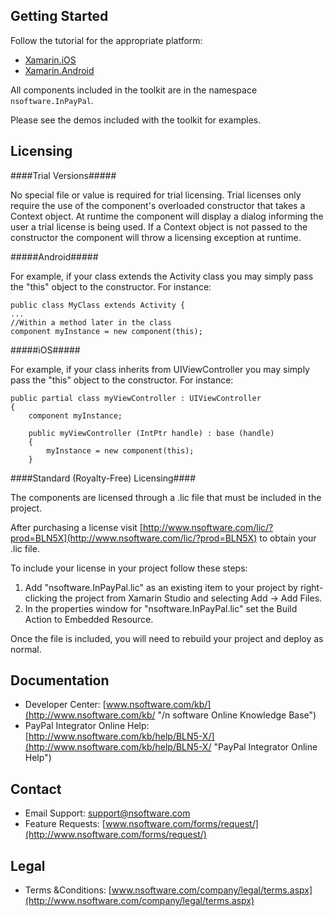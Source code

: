 ## Getting Started ##

Follow the tutorial for the appropriate platform:

* [Xamarin.iOS](http://www.nsoftware.com/kb/articles/xamarin.rst#ios "Xamarin.iOS")
* [Xamarin.Android](http://www.nsoftware.com/kb/articles/xamarin.rst#android "Xamarin.Android")

All components included in the toolkit are in the namespace `nsoftware.InPayPal`.

Please see the demos included with the toolkit for examples. 

## Licensing ##

####Trial Versions#####

No special file or value is required for trial licensing. Trial licenses only require the use of the component's overloaded constructor that takes a Context object. At runtime the component will display a dialog informing the user a trial license is being used. If a Context object is not passed to the constructor the component will throw a licensing exception at runtime.

#####Android#####

For example, if your class extends the Activity class you may simply pass the "this" object to the constructor. For instance:

    public class MyClass extends Activity {
    ...
    //Within a method later in the class
    component myInstance = new component(this);

#####iOS#####

For example, if your class inherits from UIViewController you may simply pass the "this" object to the constructor. For instance:

    public partial class myViewController : UIViewController
    {
        component myInstance;

        public myViewController (IntPtr handle) : base (handle)
        {
            myInstance = new component(this);
        }

####Standard (Royalty-Free) Licensing####

The components are licensed through a .lic file that must be included in the project.

After purchasing a license visit [http://www.nsoftware.com/lic/?prod=BLN5X](http://www.nsoftware.com/lic/?prod=BLN5X) to obtain your .lic file.

To include your license in your project follow these steps:

1. Add "nsoftware.InPayPal.lic" as an existing item to your project by right-clicking the project from Xamarin Studio and selecting Add -> Add Files.
2. In the properties window for "nsoftware.InPayPal.lic" set the Build Action to Embedded Resource.

Once the file is included, you will need to rebuild your project and deploy as normal. 

## Documentation ##

* Developer Center: [www.nsoftware.com/kb/](http://www.nsoftware.com/kb/ "/n software Online Knowledge Base")
* PayPal Integrator Online Help: [http://www.nsoftware.com/kb/help/BLN5-X/](http://www.nsoftware.com/kb/help/BLN5-X/ "PayPal Integrator Online Help")

## Contact ##

* Email Support: [support@nsoftware.com](http://www.nsoftware.com/support/submit.aspx)
* Feature Requests: [www.nsoftware.com/forms/request/](http://www.nsoftware.com/forms/request/)

## Legal ##

* Terms &Conditions: [www.nsoftware.com/company/legal/terms.aspx](http://www.nsoftware.com/company/legal/terms.aspx)